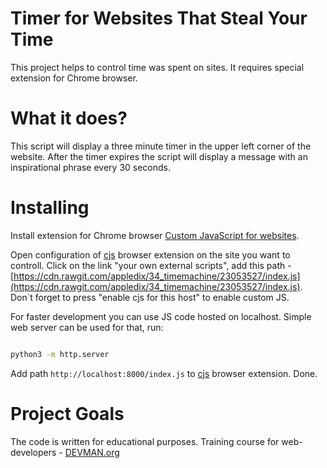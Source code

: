# Timer for Websites That Steal Your Time

This project helps to control time was spent on sites. It requires special extension for Chrome browser.

# What it does?

This script will display a three minute timer in the upper left corner of the website. After the timer expires the script will display a message with an inspirational phrase every 30 seconds.

# Installing

Install extension for Chrome browser [Custom JavaScript for websites](https://chrome.google.com/webstore/detail/custom-javascript-for-web/poakhlngfciodnhlhhgnaaelnpjljija).

Open configuration of [cjs](https://chrome.google.com/webstore/detail/custom-javascript-for-web/poakhlngfciodnhlhhgnaaelnpjljija) browser extension on the site you want to controll. Click on the link "your own external scripts", add this path - [https://cdn.rawgit.com/appledix/34_timemachine/23053527/index.js](https://cdn.rawgit.com/appledix/34_timemachine/23053527/index.js). Don`t forget to press "enable cjs for this host" to enable custom JS.

For faster development you can use JS code hosted on localhost. Simple web server can be used for that, run:

```bash

python3 -m http.server
```

Add path `http://localhost:8000/index.js` to [cjs](https://chrome.google.com/webstore/detail/custom-javascript-for-web/poakhlngfciodnhlhhgnaaelnpjljija) browser extension. Done.


# Project Goals

The code is written for educational purposes. Training course for web-developers - [DEVMAN.org](https://devman.org)
